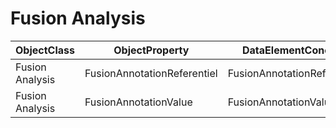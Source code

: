 # Fusion Analysis

| ObjectClass | ObjectProperty | DataElementConcept | IdDataElementConcept | DataElementConceptDefFR | DataElementConceptDefEN |
| ----------- | -------------- | ------------------ | -------------------- | ----------------------- | ----------------------- |
| Fusion Analysis | FusionAnnotationReferentiel | FusionAnnotationReferentiel | O42 |  | Reference database to annotate the fusion |
| Fusion Analysis | FusionAnnotationValue | FusionAnnotationValue | O43 |  | Annotation of the fusion |